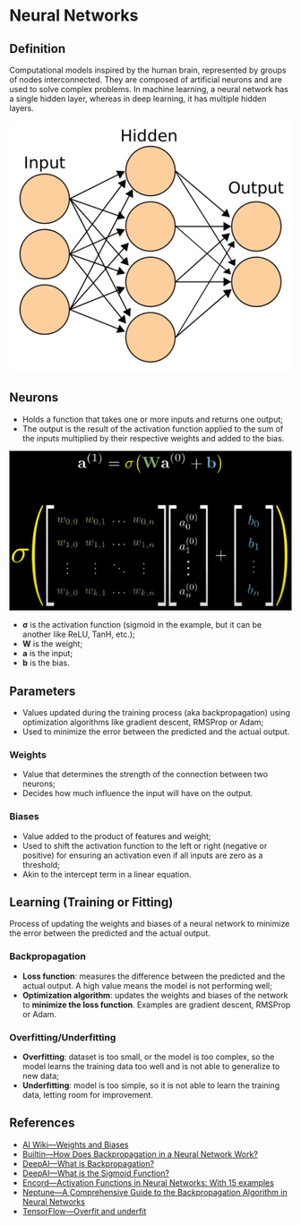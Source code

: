# Neural Networks

## Definition

Computational models inspired by the human brain, represented by groups of nodes
interconnected.
They are composed of artificial neurons and are used to solve complex problems.
In machine learning, a neural network has a single hidden layer, whereas in deep
learning, it has multiple hidden layers.

![Simple neural network](../../.gitbook/assets/ai/nn/simple-nn.png)

## Neurons

- Holds a function that takes one or more inputs and returns one output;
- The output is the result of the activation function applied to the sum of the
  inputs multiplied by their respective weights and added to the bias.

![Mathematical model of a neuron. Source: 3Blue1Brown](../../.gitbook/assets/ai/nn/neuron.png)

- **σ** is the activation function (sigmoid in the example, but it can be
  another like ReLU, TanH, etc.); 
- **W** is the weight;
- **a** is the input;
- **b** is the bias.

## Parameters

- Values updated during the training process (aka backpropagation) using
  optimization algorithms like gradient descent, RMSProp or Adam;
- Used to minimize the error between the predicted and the actual output.

### Weights

- Value that determines the strength of the connection between two neurons;
- Decides how much influence the input will have on the output.

### Biases

- Value added to the product of features and weight;
- Used to shift the activation function to the left or right (negative or
  positive) for ensuring an activation even if all inputs are zero as a
  threshold;
- Akin to the intercept term in a linear equation.

## Learning (Training or Fitting)

Process of updating the weights and biases of a neural network to minimize the
error between the predicted and the actual output.

### Backpropagation

- **Loss function**: measures the difference between the predicted and the
  actual output.
  A high value means the model is not performing well;
- **Optimization algorithm**: updates the weights and biases of the network to
  **minimize the loss function**.
  Examples are gradient descent, RMSProp or Adam.

### Overfitting/Underfitting

- **Overfitting**: dataset is too small, or the model is too complex, so the
  model learns the training data too well and is not able to generalize to new
  data;
- **Underfitting**: model is too simple, so it is not able to learn the training
  data, letting room for improvement.

## References

- [AI Wiki—Weights and Biases](https://machine-learning.paperspace.com/wiki/weights-and-biases)
- [Builtin—How Does Backpropagation in a Neural Network Work?](https://builtin.com/machine-learning/backpropagation-neural-network)
- [DeepAI—What is Backpropagation?](https://deepai.org/machine-learning-glossary-and-terms/backpropagation)
- [DeepAI—What is the Sigmoid Function?](https://deepai.org/machine-learning-glossary-and-terms/sigmoid-function)
- [Encord—Activation Functions in Neural Networks: With 15 examples](https://encord.com/blog/activation-functions-neural-networks)
- [Neptune—A Comprehensive Guide to the Backpropagation Algorithm in Neural Networks](https://neptune.ai/blog/backpropagation-algorithm-in-neural-networks-guide)
- [TensorFlow—Overfit and underfit](https://www.tensorflow.org/tutorials/keras/overfit_and_underfit)
